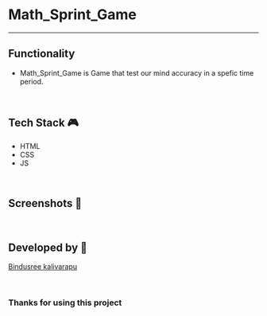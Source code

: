 # Math_Sprint_Game

--- 

## **Functionality**

-  Math_Sprint_Game is Game that test our mind accuracy in a spefic time period.  


<br>

## **Tech Stack 🎮**

- HTML
- CSS
- JS

<br>

## **Screenshots 📸**




<br>

## **Developed by 👦**

[Bindusree kalivarapu](https://github.com/Kalivarapubindusree)

<br>

### **Thanks for using this project**